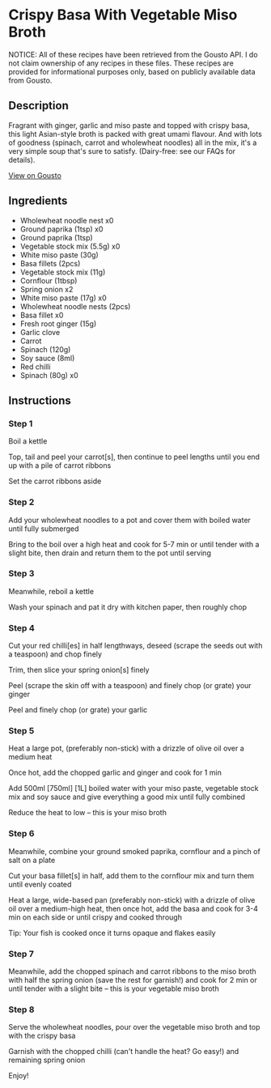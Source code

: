 # Crispy Basa With Vegetable Miso Broth

NOTICE: All of these recipes have been retrieved from the Gousto API. I do not claim ownership of any recipes in these files. These recipes are provided for informational purposes only, based on publicly available data from Gousto.

## Description

Fragrant with ginger, garlic and miso paste and topped with crispy basa, this light Asian-style broth is packed with great umami flavour. And with lots of goodness (spinach, carrot and wholewheat noodles) all in the mix, it's a very simple soup that's sure to satisfy. (Dairy-free: see our FAQs for details).

[View on Gousto](https://www.gousto.co.uk/recipes/cookbook/crispy-fish-with-vegetable-miso-broth)

## Ingredients

- Wholewheat noodle nest x0
- Ground paprika (1tsp) x0
- Ground paprika (1tsp)
- Vegetable stock mix (5.5g) x0
- White miso paste (30g)
- Basa fillets (2pcs)
- Vegetable stock mix (11g)
- Cornflour (1tbsp)
- Spring onion x2
- White miso paste (17g) x0
- Wholewheat noodle nests (2pcs)
- Basa fillet x0
- Fresh root ginger (15g)
- Garlic clove
- Carrot
- Spinach (120g)
- Soy sauce (8ml)
- Red chilli
- Spinach (80g) x0

## Instructions


### Step 1

Boil a kettle

Top, tail and peel your carrot[s], then continue to peel lengths until you end up with a pile of carrot ribbons

Set the carrot ribbons aside


### Step 2

Add your wholewheat noodles to a pot and cover them with boiled water until fully submerged

Bring to the boil over a high heat and cook for 5-7 min or until tender with a slight bite, then drain and return them to the pot until serving


### Step 3

Meanwhile, reboil a kettle

Wash your spinach and pat it dry with kitchen paper, then roughly chop


### Step 4

Cut your red chilli[es] in half lengthways, deseed (scrape the seeds out with a teaspoon) and chop finely

Trim, then slice your spring onion[s] finely

Peel (scrape the skin off with a teaspoon) and finely chop (or grate) your ginger

Peel and finely chop (or grate) your garlic


### Step 5

Heat a large pot, (preferably non-stick) with a drizzle of olive oil over a medium heat

Once hot, add the chopped garlic and ginger and cook for 1 min

Add 500ml <span class="text-purple">[750ml]</span> <span class="text-danger">[1L]</span> boiled water with your miso paste, vegetable stock mix and soy sauce and give everything a good mix until fully combined

Reduce the heat to low – this is your miso broth


### Step 6

Meanwhile, combine your ground smoked paprika, cornflour and a pinch of salt on a plate

Cut your basa fillet[s] in half, add them to the cornflour mix and turn them until evenly coated

Heat a large, wide-based pan (preferably non-stick) with a drizzle of olive oil over a medium-high heat, then once hot, add the basa and cook for 3-4 min on each side or until crispy and cooked through

Tip: Your fish is cooked once it turns opaque and flakes easily


### Step 7

Meanwhile, add the chopped spinach and carrot ribbons to the miso broth with half the spring onion (save the rest for garnish!) and cook for 2 min or until tender with a slight bite – this is your vegetable miso broth

### Step 8

Serve the wholewheat noodles, pour over the vegetable miso broth and top with the crispy basa

Garnish with the chopped chilli (can't handle the heat? Go easy!) and remaining spring onion

Enjoy!

